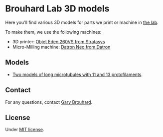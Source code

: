 # Brouhard Lab 3D models

Here you'll find various 3D models for parts we print or machine in [the lab](http://brouhardlab.mcgill.ca/).

To make them, we use the following machines:

- 3D printer: [Objet Eden 260VS from Stratasys](http://www.stratasys.com/3d-printers/objet-eden-260vs)
- Micro-Milling machine: [Datron Neo from Datron](https://www.datron.com/cnc-machines/datron-neo.php)

## Models

- [Two models of long microtubules with 11 and 13 protofilaments](./Long-Microtubules).

## Contact

For any questions, contact [Gary Brouhard](mailto:gary.brouhard@mcgill.ca).

## License

Under [MIT license](LICENSE.md).
